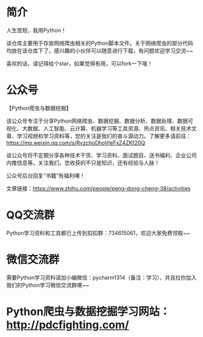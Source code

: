 # 简介
人生苦短，我用Python！

该仓库主要用于存放网络爬虫相关的Python脚本文件。关于网络爬虫的部分代码均放在该仓库下了，感兴趣的小伙伴可以随意进行下载，有问题欢迎学习交流~~

喜欢的话，请记得给个star，如果觉得有用，可以fork一下哦！


# 公众号
【Python爬虫与数据挖掘】

该公众号专注于分享Python网络爬虫、数据挖掘、数据分析、数据处理、数据可视化、大数据、人工智能、云计算、机器学习等工具资源、热点资讯、相关技术文章、学习视频和学习资料等，您的关注是我们的奋斗源动力。了解更多请前往：https://mp.weixin.qq.com/s/RyzchoDhoVleFxZ4ZKf20Q

该公众号将不定期分享各种技术干货、学习资料、面试题目、送书福利、企业公司内推信息等。关注我们，您收获的不只是知识，还有经验与人脉！

公众号后台回复“书籍”有福利噢！

文章链接：https://www.zhihu.com/people/peng-dong-cheng-38/activities

# QQ交流群
Python学习资料和工具都已上传到扣扣群：734615061，欢迎大家免费领取~~

# 微信交流群
需要Python学习资料请加小编微信：pycharm1314（备注：学习），并且拉你加入我们的Python学习微信交流群噢~~

# Python爬虫与数据挖掘学习网站：http://pdcfighting.com/
